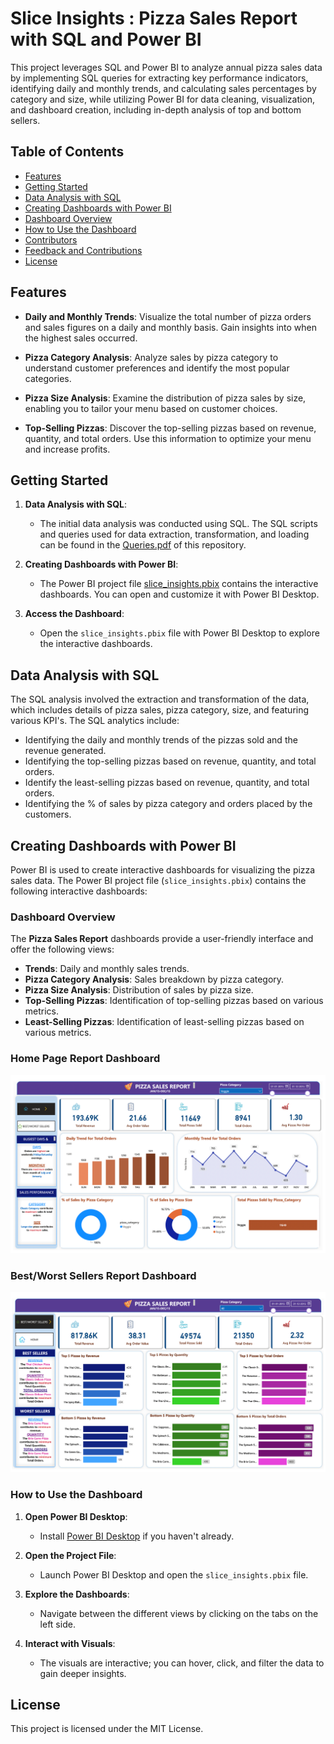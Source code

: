 # Slice Insights : Pizza Sales Report with SQL and Power BI

This project leverages SQL and Power BI to analyze annual pizza sales data by implementing SQL queries for extracting key performance indicators, identifying daily and monthly trends, and calculating sales percentages by category and size, while utilizing Power BI for data cleaning, visualization, and dashboard creation, including in-depth analysis of top and bottom sellers.

## Table of Contents

- [Features](#features)
- [Getting Started](#getting-started)
- [Data Analysis with SQL](#data-analysis-with-sql)
- [Creating Dashboards with Power BI](#creating-dashboards-with-power-bi)
- [Dashboard Overview](#dashboard-overview)
- [How to Use the Dashboard](#how-to-use-the-dashboard)
- [Contributors](#contributors)
- [Feedback and Contributions](#feedback-and-contributions)
- [License](#license)

## Features

- **Daily and Monthly Trends**: Visualize the total number of pizza orders and sales figures on a daily and monthly basis. Gain insights into when the highest sales occurred.

- **Pizza Category Analysis**: Analyze sales by pizza category to understand customer preferences and identify the most popular categories.

- **Pizza Size Analysis**: Examine the distribution of pizza sales by size, enabling you to tailor your menu based on customer choices.

- **Top-Selling Pizzas**: Discover the top-selling pizzas based on revenue, quantity, and total orders. Use this information to optimize your menu and increase profits.

## Getting Started

1. **Data Analysis with SQL**:
   - The initial data analysis was conducted using SQL. The SQL scripts and queries used for data extraction, transformation, and loading can be found in the <a href="Queries.pdf">Queries.pdf</a> of this repository.

2. **Creating Dashboards with Power BI**:
   - The Power BI project file <a href="slice_insights.pbix">slice_insights.pbix</a> contains the interactive dashboards. You can open and customize it with Power BI Desktop.

3. **Access the Dashboard**:
   - Open the `slice_insights.pbix` file with Power BI Desktop to explore the interactive dashboards.

## Data Analysis with SQL

The SQL analysis involved the extraction and transformation of the data, which includes details of pizza sales, pizza category, size, and featuring various KPI's. The SQL analytics include:
   - Identifying the daily and monthly trends of the pizzas sold and the revenue generated.
   - Identifying the top-selling pizzas based on revenue, quantity, and total orders.
   - Identify the least-selling pizzas based on revenue, quantity, and total orders.
   - Identifying the % of sales by pizza category and orders placed by the customers.

## Creating Dashboards with Power BI

Power BI is used to create interactive dashboards for visualizing the pizza sales data. The Power BI project file (`slice_insights.pbix`) contains the following interactive dashboards:

### Dashboard Overview

The **Pizza Sales Report** dashboards provide a user-friendly interface and offer the following views:

- **Trends**: Daily and monthly sales trends.
- **Pizza Category Analysis**: Sales breakdown by pizza category.
- **Pizza Size Analysis**: Distribution of sales by pizza size.
- **Top-Selling Pizzas**: Identification of top-selling pizzas based on various metrics.
- **Least-Selling Pizzas**: Identification of least-selling pizzas based on various metrics.

### Home Page Report Dashboard
<img src="Dashboards/Home_Page.png">

### Best/Worst Sellers Report Dashboard
<img src="Dashboards/Best_Worst_Sellers.png">

### How to Use the Dashboard

1. **Open Power BI Desktop**:
   - Install [Power BI Desktop](https://powerbi.microsoft.com/desktop/) if you haven't already.

2. **Open the Project File**:
   - Launch Power BI Desktop and open the `slice_insights.pbix` file.

3. **Explore the Dashboards**:
   - Navigate between the different views by clicking on the tabs on the left side.

4. **Interact with Visuals**:
   - The visuals are interactive; you can hover, click, and filter the data to gain deeper insights.

## License

This project is licensed under the MIT License.

